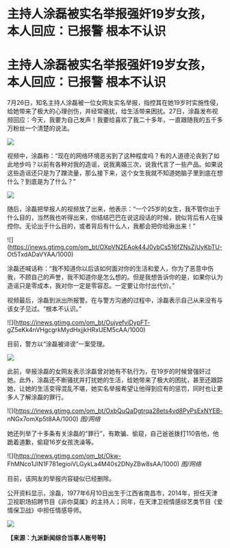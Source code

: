 # 主持人涂磊被实名举报强奸19岁女孩，本人回应：已报警 根本不认识

# 主持人涂磊被实名举报强奸19岁女孩，本人回应：已报警 根本不认识

7月26日，知名主持人涂磊被一位女网友实名举报，指控其在她19岁时实施性侵，给她带来了极大的心理创伤，并经常骚扰，给生活带来困扰。27日，涂磊发布视频回应：今天，我要为自己发声！我要给喜欢了我二十多年，一直跟随我的五千多万粉丝一个清楚的说法。

![](https://inews.gtimg.com/om_bt/OoFeYtjQ1bvMlMUlkIrAKkiWxUecffq9028TEbppsRDEAAA/1000)

视频中，涂磊称：“现在的网络环境恶劣到了这种程度吗？有的人道德沦丧到了如此地步吗？以前有各种对我的造谣，说我离婚三次，说我代言了一些产品。如果说这些造谣还只是为了蹭流量，那么接下来，这个女生我就不知道她脑子里到底在想什么？到底是为了什么？”

![](https://inews.gtimg.com/om_bt/OXEpVXVkvHaJom5W0hZgzQjrUEbU0fFmMdN9Rrw0-I2PgAA/1000)

随后，涂磊把举报人的视频放了出来，他表示：“一个25岁的女生，我不管你出于什么目的，当然我也听得出来，你结结巴巴在说这段话的时候，貌似背后有人在操控你。无论出于什么目的，或者背后有什么人，我都会把你给揪出来！”

![](https://inews.gtimg.com/om_bt/OXpVN2EAok44J0ybCs516fZNsZjUyKbTU-
Ot5TxdADaVYAA/1000)

涂磊还喊话称：“我不知道你以后该如何面对你的生活和爱人，你为了恶意中伤我，不顾自己的声誉，我不知道你是怎么想的。但是我想告诉你的是，如果你认为造谣只是零成本，我对你一定是零容忍。一定要让你付出代价。”

视频最后，涂磊到派出所报警。在与警方沟通的过程中，涂磊表示自己从来没有与该女子见过。“根本不认识。”

![](https://inews.gtimg.com/om_bt/OujyefviDypFT-
gZ5eKk4nVHgcgrkMydHxjjkHRxUEM5cAA/1000)

目前，警方以“涂磊被诽谤”一案受理。

![](https://inews.gtimg.com/om_bt/OlLGeOB6YH_DJzVgepOJw0NRxJal69RLgKsZvoufzX7XoAA/1000)

此前，举报涂磊的女网友表示涂磊曾对她有不轨行为，在19岁的时候曾强奸过她。此外，涂磊还不断骚扰并打扰她的生活，给她带来了极大的困扰，甚至还跟踪她，让她的生活变得混乱不堪，她实名举报希望让他得到应有的惩罚，同时也让更多人了解涂磊的罪行。

![](https://inews.gtimg.com/om_bt/OxbQuQaDgtrqa28ets4vd8PyPsExNYEB-
nNGx7omXp5t8AA/1000) _图/网络_

她还列举了十多条有关涂磊的“罪行”，有欺骗、偷窥，自己爸爸拨打110告他，他跪着道歉，偷窥16岁女孩洗澡等。

![](https://inews.gtimg.com/om_bt/Okw-
FhMNco1JIN1F781egioiVLGykLa4M40s2DNyZBw8sAA/1000) _图/网络_

目前，该网友的举报内容疑似已经删除。

公开资料显示，涂磊，1977年6月10日出生于江西省南昌市，2014年，担任天津卫视职场招聘节目《非你莫属》的主持人；同年，在天津卫视情感综艺类节目《爱情保卫战》中担任情感导师。

![](https://inews.gtimg.com/om_bt/O5u4M6_ON6LzjDZX375qfdrI3OY4KsT2DXYimyGmpNeUIAA/1000)

**【来源：九派新闻综合当事人账号等】**

